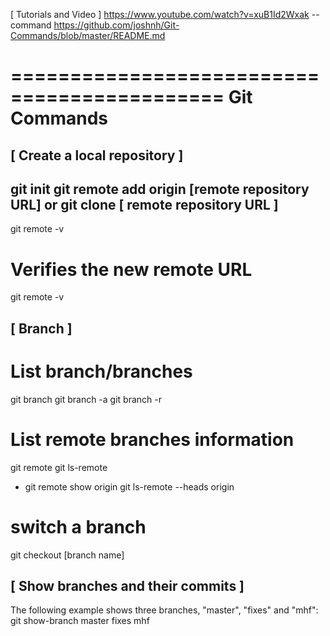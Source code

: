 [ Tutorials and Video ]
https://www.youtube.com/watch?v=xuB1Id2Wxak 
--command
https://github.com/joshnh/Git-Commands/blob/master/README.md

============================================
Git Commands
==============================================
[ Create a local repository ]
--------------------------------------------------------------------------------------------
git init
git remote add origin [remote repository URL]
or 
git clone [ remote repository URL ]
------
git remote -v
# Verifies the new remote URL
git remote -v

[ Branch ]
--------------------------------------------------------------------
# List  branch/branches
git branch
git branch -a
git branch -r

# List remote branches information
git remote
git ls-remote
* git remote show origin
git ls-remote --heads origin

# switch a branch
git checkout [branch name]

[ Show branches and their commits ]
---------------------------------------------------------------------------
The following example shows three branches, "master", "fixes" and "mhf":
git show-branch master fixes mhf
